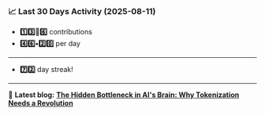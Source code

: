 <!--START_STATS-->
### 📈 Last 30 Days Activity (2025-08-11)  
- **1️⃣3️⃣🎱6️⃣** contributions  
- **4️⃣6️⃣•2️⃣0️⃣** per day
---
- **7️⃣2️⃣** day streak!
---
📝 **Latest blog:** [**The Hidden Bottleneck in AI's Brain: Why Tokenization Needs a Revolution**](https://andriak.com/blog/tokenization-revolution)
<!--END_STATS-->
